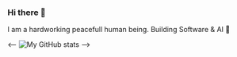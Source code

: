 ### Hi there 👋
I am a hardworking peacefull human being. Building Software & AI 👾

<-- ![My GitHub stats](https://github-readme-stats.vercel.app/api?username=gromdimon&count_private=true&show_icons=true&theme=transparent) -->
